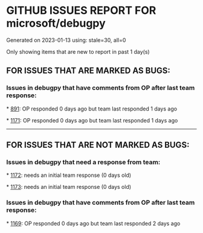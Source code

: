 
# GITHUB ISSUES REPORT FOR microsoft/debugpy


Generated on 2023-01-13 using: stale=30, all=0


Only showing items that are new to report in past 1 day(s)


## FOR ISSUES THAT ARE MARKED AS BUGS:


### Issues in debugpy that have comments from OP after last team response:


\* [891](https://github.com/microsoft/debugpy/issues/891 "Error: Server[1] disconnected unexpectedly when typing anything in the Python debug console while debugging"): OP responded 0 days ago but team last responded 1 days ago

\* [1171](https://github.com/microsoft/debugpy/issues/1171 "Debugger Not Stopping or Stopping in Random Places"): OP responded 0 days ago but team last responded 1 days ago

---

## FOR ISSUES THAT ARE NOT MARKED AS BUGS:


### Issues in debugpy that need a response from team:


\* [1172](https://github.com/microsoft/debugpy/issues/1172 "atexit not respected in subprocess.Popen"): needs an initial team response (0 days old)

\* [1173](https://github.com/microsoft/debugpy/issues/1173 "Make exclude from debugging work for tests"): needs an initial team response (0 days old)

### Issues in debugpy that have comments from OP after last team response:


\* [1169](https://github.com/microsoft/debugpy/issues/1169 "Missing examples of configurations"): OP responded 0 days ago but team last responded 2 days ago
